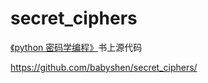 # secret_ciphers
[《python 密码学编程》](http://inventwithpython.com/hacking/)书上源代码

https://github.com/babyshen/secret_ciphers/

